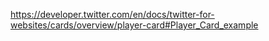 https://developer.twitter.com/en/docs/twitter-for-websites/cards/overview/player-card#Player_Card_example


